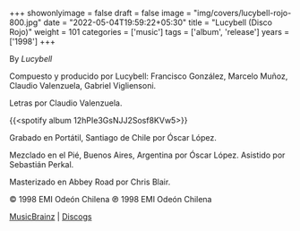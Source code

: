 +++
showonlyimage = false
draft = false
image = "img/covers/lucybell-rojo-800.jpg"
date = "2022-05-04T19:59:22+05:30"
title = "Lucybell (Disco Rojo)"
weight = 101
categories = ['music']
tags = ['album', 'release']
years = ['1998']
+++

By _Lucybell_

<!--more-->

Compuesto y producido por Lucybell: Francisco González, Marcelo Muñoz, Claudio Valenzuela, Gabriel Vigliensoni.

Letras por Claudio Valenzuela.

{{<spotify album 12hPIe3GsNJJ2Sosf8KVw5>}}
 

Grabado en Portátil, Santiago de Chile por Óscar López.

Mezclado en el Pié, Buenos Aires, Argentina por Óscar López. Asistido por Sebastián Perkal.

Masterizado en Abbey Road por Chris Blair.

© 1998 EMI Odeón Chilena ℗ 1998 EMI Odeón Chilena

[MusicBrainz](https://musicbrainz.org/release-group/5a29f0ad-e354-3628-9385-9c79416b6a59) | [Discogs](https://www.discogs.com/Lucybell-Lucybell/master/589761)